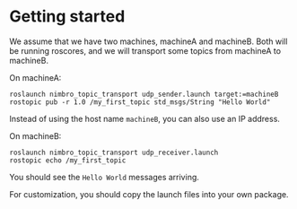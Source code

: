 
Getting started
===============

We assume that we have two machines, machineA and machineB. Both will be running
roscores, and we will transport some topics from machineA to machineB.

On machineA:

    roslaunch nimbro_topic_transport udp_sender.launch target:=machineB
    rostopic pub -r 1.0 /my_first_topic std_msgs/String "Hello World"

Instead of using the host name `machineB`, you can also use an IP address.

On machineB:

    roslaunch nimbro_topic_transport udp_receiver.launch
    rostopic echo /my_first_topic

You should see the `Hello World` messages arriving.

For customization, you should copy the launch files into your own package.
